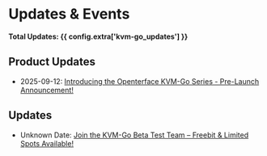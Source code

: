 # Updates & Events

**Total Updates: {{ config.extra['kvm-go_updates'] }}**

## Product Updates

- 2025-09-12: [Introducing the Openterface KVM-Go Series - Pre-Launch Announcement!](250912-kvm-go-beta-testing-invitation.md)

## Updates

- Unknown Date: [Join the KVM-Go Beta Test Team – Freebit & Limited Spots Available!](250830-kvm-go-pre-launch.md)

